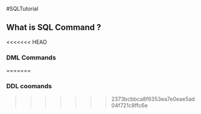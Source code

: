 #SQLTutorial

## What is SQL Command ?

<<<<<<< HEAD

### DML Commands
=======
### DDL coomands
>>>>>>> 2373bcbbca8f6353ea7e0eae5ad04f721c8ffc6e
